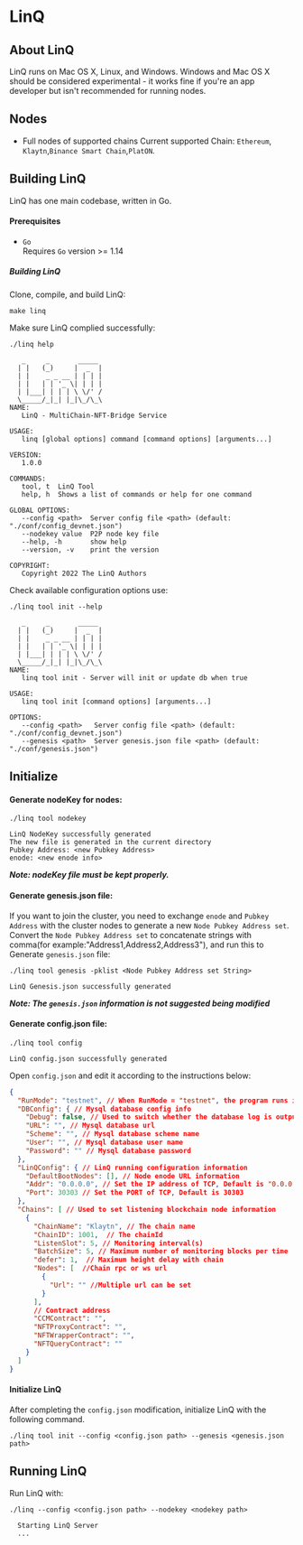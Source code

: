 # LinQ

## About LinQ
LinQ runs on Mac OS X, Linux, and Windows. Windows and Mac OS X should be considered experimental - it works fine if you're an app developer but isn't recommended for running nodes.

## Nodes
* Full nodes of supported chains
  Current supported Chain: `Ethereum`, `Klaytn`,`Binance Smart Chain`,`PlatON`.

## Building LinQ
LinQ has one main codebase, written in Go.
#### Prerequisites
* `Go`  
  Requires `Go` version >= 1.14
##### Building LinQ
Clone, compile, and build LinQ:
```shell
make linq
```
Make sure LinQ complied successfully:
```shell
./linq help
```
```
   _     _       _____ 
  | |   (_)     |  _  |
  | |    _ _ __ | | | |
  | |   | | '_ \| | | |
  | |___| | | | \ \/' /
  \_____/_|_| |_|\_/\_\
NAME:
   LinQ - MultiChain-NFT-Bridge Service

USAGE:
   linq [global options] command [command options] [arguments...]

VERSION:
   1.0.0

COMMANDS:
   tool, t  LinQ Tool
   help, h  Shows a list of commands or help for one command

GLOBAL OPTIONS:
   --config <path>  Server config file <path> (default: "./conf/config_devnet.json")
   --nodekey value  P2P node key file
   --help, -h       show help
   --version, -v    print the version

COPYRIGHT:
   Copyright 2022 The LinQ Authors

```
Check available configuration options use:
```shell
./linq tool init --help
```
```
   _     _       _____ 
  | |   (_)     |  _  |
  | |    _ _ __ | | | |
  | |   | | '_ \| | | |
  | |___| | | | \ \/' /
  \_____/_|_| |_|\_/\_\
NAME:
   linq tool init - Server will init or update db when true

USAGE:
   linq tool init [command options] [arguments...]

OPTIONS:
   --config <path>   Server config file <path> (default: "./conf/config_devnet.json")
   --genesis <path>  Server genesis.json file <path> (default: "./conf/genesis.json")
```
## Initialize

#### Generate nodeKey for nodes:
```shell
./linq tool nodekey
```
```
LinQ NodeKey successfully generated
The new file is generated in the current directory
Pubkey Address: <new Pubkey Address>
enode: <new enode info>
```
***Note: nodeKey file must be kept properly.***

#### Generate genesis.json file:
If you want to join the cluster, you need to exchange `enode` and `Pubkey Address` with the cluster nodes to generate a new `Node Pubkey Address set`.  
Convert the `Node Pubkey Address set` to concatenate strings with comma(for example:"Address1,Address2,Address3"), and run this to Generate `genesis.json` file:
```shell
./linq tool genesis -pklist <Node Pubkey Address set String>
```
```
LinQ Genesis.json successfully generated
```
***Note: The `genesis.json` information is not suggested being modified***

#### Generate config.json file:
```shell
./linq tool config
```
```
LinQ config.json successfully generated
```
Open `config.json` and edit it according to the instructions below:
``` json
{
  "RunMode": "testnet", // When RunMode = "testnet", the program runs in the test state
  "DBConfig": { // Mysql database config info
    "Debug": false, // Used to switch whether the database log is output
    "URL": "", // Mysql database url
    "Scheme": "", // Mysql database scheme name
    "User": "", // Mysql database user name
    "Password": "" // Mysql database password
  },
  "LinQConfig": { // LinQ running configuration information
    "DefaultBootNodes": [], // Node enode URL information
    "Addr": "0.0.0.0", // Set the IP address of TCP, Default is "0.0.0.0"
    "Port": 30303 // Set the PORT of TCP, Default is 30303
  },
  "Chains": [ // Used to set listening blockchain node information
    {
      "ChainName": "Klaytn", // The chain name
      "ChainID": 1001,  // The chainId
      "ListenSlot": 5, // Monitoring interval(s)
      "BatchSize": 5, // Maximum number of monitoring blocks per time
      "defer": 1,  // Maximum height delay with chain
      "Nodes": [  //Chain rpc or ws url
        {
          "Url": "" //Multiple url can be set
        }
      ],
      // Contract address
      "CCMContract": "", 
      "NFTProxyContract": "",
      "NFTWrapperContract": "",
      "NFTQueryContract": ""
    }
  ]
}
```
#### Initialize LinQ
After completing the `config.json` modification, initialize LinQ with the following command.
```shell
./linq tool init --config <config.json path> --genesis <genesis.json path>
```
## Running LinQ

Run LinQ with:
```shell
./linq --config <config.json path> --nodekey <nodekey path>
```
```
  Starting LinQ Server
  ...
```
